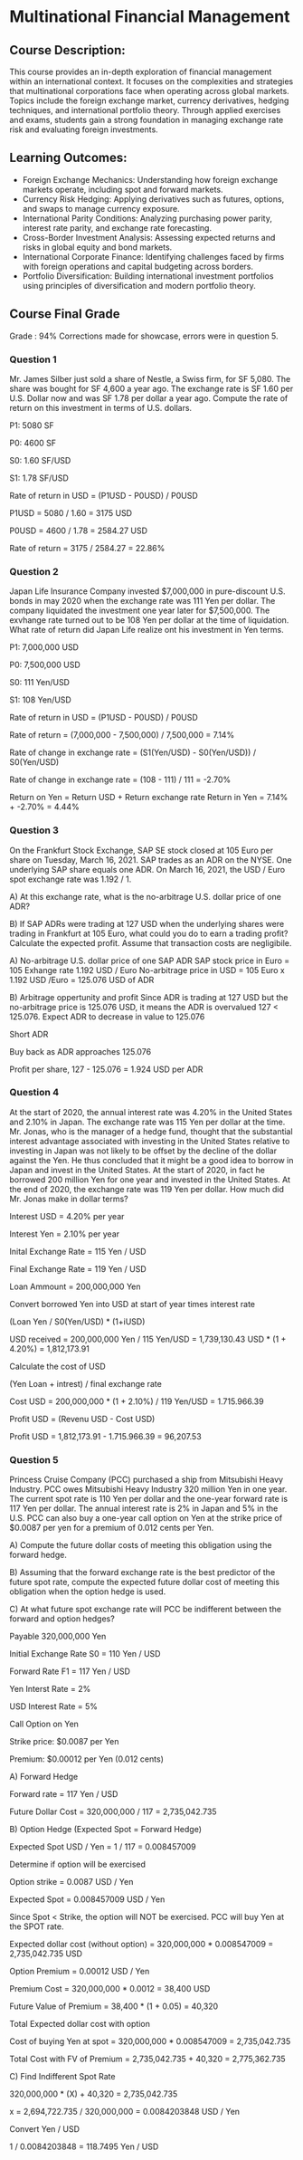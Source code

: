 # Multinational Financial Management

## Course Description:
This course provides an in-depth exploration of financial management within an international context. It focuses on the complexities and strategies that multinational corporations face when operating across global markets. Topics include the foreign exchange market, currency derivatives, hedging techniques, and international portfolio theory. Through applied exercises and exams, students gain a strong foundation in managing exchange rate risk and evaluating foreign investments.

## Learning Outcomes:
- Foreign Exchange Mechanics: Understanding how foreign exchange markets operate, including spot and forward markets.
- Currency Risk Hedging: Applying derivatives such as futures, options, and swaps to manage currency exposure.
- International Parity Conditions: Analyzing purchasing power parity, interest rate parity, and exchange rate forecasting.
- Cross-Border Investment Analysis: Assessing expected returns and risks in global equity and bond markets.
- International Corporate Finance: Identifying challenges faced by firms with foreign operations and capital budgeting across borders.
- Portfolio Diversification: Building international investment portfolios using principles of diversification and modern portfolio theory.

## Course Final Grade 
Grade : 94% Corrections made for showcase, errors were in question 5.
### Question 1
Mr. James Silber just sold a share of Nestle, a Swiss firm, for SF 5,080. The share was bought for SF 4,600 a year ago. The exchange rate is SF 1.60 per U.S. Dollar now and was SF 1.78 per dollar a year ago. Compute the rate of return on this investment in terms of U.S. dollars.

P1: 5080 SF

P0: 4600 SF

S0: 1.60 SF/USD

S1: 1.78 SF/USD

Rate of return in USD = (P1USD - P0USD) / P0USD

P1USD = 5080 / 1.60 = 3175 USD

P0USD = 4600 / 1.78 = 2584.27 USD

Rate of return = 3175 / 2584.27 = 22.86%

### Question 2 
Japan Life Insurance Company invested $7,000,000 in pure-discount U.S. bonds in may 2020 when the exchange rate was 111 Yen per dollar. The company liquidated the investment one year later for $7,500,000. The exvhange rate turned out to be 108 Yen per dollar at the time of liquidation. What rate of return did Japan Life realize ont his investment in Yen terms.

P1: 7,000,000 USD

P0: 7,500,000 USD

S0: 111 Yen/USD

S1: 108 Yen/USD

Rate of return in USD = (P1USD - P0USD) / P0USD

Rate of return = (7,000,000 - 7,500,000) / 7,500,000 = 7.14%

Rate of change in exchange rate = (S1(Yen/USD) - S0(Yen/USD)) / S0(Yen/USD)

Rate of change in exchange rate = (108 - 111) / 111 = -2.70%

Return on Yen = Return USD + Return exchange rate
Return in Yen = 7.14% + -2.70% = 4.44%

### Question 3
On the Frankfurt Stock Exchange, SAP SE stock closed at 105 Euro per share on Tuesday, March 16, 2021. SAP trades as an ADR on the NYSE. One underlying SAP share equals one ADR. On March 16, 2021, the USD / Euro spot exchange rate was 1.192 / 1.

A) At this exchange rate, what is the no-arbitrage U.S. dollar price of one ADR?

B) If SAP ADRs were trading at 127 USD when the underlying shares were trading in Frankfurt at 105 Euro, what could you do to earn a trading profit? Calculate the expected profit. Assume that transaction costs are negligibile.

A) No-arbitrage U.S. dollar price of one SAP ADR
SAP stock price in Euro = 105
Exhange rate 1.192 USD / Euro
No-arbitrage price in USD = 105 Euro x 1.192 USD /Euro = 125.076 USD of ADR

B) Arbitrage oppertunity and profit
Since ADR is trading at 127 USD but the no-arbitrage price is 125.076 USD, it means the ADR is overvalued 127 < 125.076. Expect ADR to decrease in value to 125.076

Short ADR

Buy back as  ADR approaches 125.076

Profit per share, 127 - 125.076 = 1.924 USD per ADR

### Question 4
At the start of 2020, the annual interest rate was 4.20% in the United States and 2.10% in Japan. The exchange rate was 115 Yen per dollar at the time. Mr. Jonas, who is the manager of a hedge fund, thought that the substantial interest advantage associated with investing in the United States relative to investing in Japan was not likely to be offset by the decline of the dollar against the Yen. He thus concluded that it might be a good idea to borrow in Japan and invest in the United States. At the start of 2020, in fact he borrowed 200 million Yen for one year and invested in the United States. At the end of 2020, the exchange rate was 119 Yen per dollar. How much did Mr. Jonas make in dollar terms?

Interest USD = 4.20% per year

Interest Yen = 2.10% per year

Inital Exchange Rate = 115 Yen / USD

Final Exchange Rate = 119 Yen / USD

Loan Ammount = 200,000,000 Yen

Convert borrowed Yen into USD at start of year times interest rate

(Loan Yen / S0(Yen/USD) * (1+iUSD)

USD received = 200,000,000 Yen / 115 Yen/USD = 1,739,130.43 USD * (1 + 4.20%) = 1,812,173.91

Calculate the cost of USD 

(Yen Loan + intrest) / final exchange rate

Cost USD = 200,000,000 * (1 + 2.10%) / 119 Yen/USD = 1.715.966.39

Profit USD = (Revenu USD - Cost USD)

Profit USD = 1,812,173.91 - 1.715.966.39 = 96,207.53

### Question 5
Princess Cruise Company (PCC) purchased a ship from Mitsubishi Heavy Industry. PCC owes Mitsubishi Heavy Industry 320 million Yen in one year. The current spot rate is 110 Yen per dollar and the one-year forward rate is 117 Yen per dollar. The annual interest rate is 2% in Japan and 5% in the U.S. PCC can also buy a one-year call option on Yen at the strike price of $0.0087 per yen for a premium of 0.012 cents per Yen.

A) Compute the future dollar costs of meeting this obligation using the forward hedge.

B) Assuming that the forward exchange rate is the best predictor of the future spot rate, compute the expected future dollar cost of meeting this obligation when the option hedge is used. 

C) At what future spot exchange rate will PCC be indifferent between the forward and option hedges? 

Payable 320,000,000 Yen

Initial Exchange Rate S0 = 110 Yen / USD

Forward Rate F1 = 117 Yen / USD

Yen Interst Rate = 2%

USD Interest Rate = 5%

Call Option on Yen

Strike price: $0.0087 per Yen

Premium: $0.00012 per Yen (0.012 cents)

A) Forward Hedge

Forward rate = 117 Yen / USD

Future Dollar Cost = 320,000,000 / 117 = 2,735,042.735

B) Option Hedge (Expected Spot = Forward Hedge)

Expected Spot USD / Yen = 1 / 117 = 0.008457009

Determine if option will be exercised

Option strike = 0.0087 USD / Yen

Expected Spot = 0.008457009 USD / Yen

Since Spot < Strike, the option will NOT be exercised. PCC will buy Yen at the SPOT rate.

Expected dollar cost (without option) = 320,000,000 * 0.008547009 = 2,735,042.735 USD

Option Premium = 0.00012 USD / Yen

Premium Cost = 320,000,000 * 0.0012 = 38,400 USD

Future Value of Premium = 38,400 * (1 + 0.05) = 40,320

Total Expected dollar cost with option

Cost of buying Yen at spot = 320,000,000 * 0.008547009 = 2,735,042.735

Total Cost with FV of Premium = 2,735,042.735 + 40,320 = 2,775,362.735

C) Find Indifferent Spot Rate

320,000,000 * (X) + 40,320 = 2,735,042.735 

x = 2,694,722.735 / 320,000,000 = 0.0084203848 USD / Yen

Convert Yen / USD

1 / 0.0084203848 = 118.7495 Yen / USD
